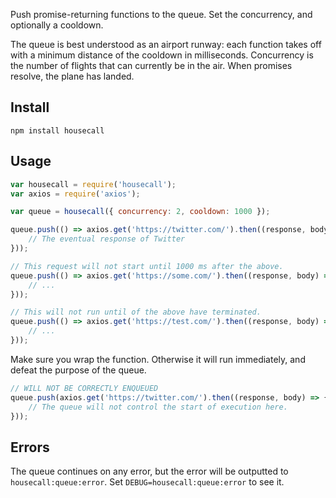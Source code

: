 Push promise-returning functions to the queue. Set the concurrency, and
optionally a cooldown.

The queue is best understood as an airport runway: each function takes off
with a minimum distance of the cooldown in milliseconds. Concurrency is the
number of flights that can currently be in the air. When promises resolve, the
plane has landed.

## Install

```
npm install housecall
```

## Usage

```javascript
var housecall = require('housecall');
var axios = require('axios');

var queue = housecall({ concurrency: 2, cooldown: 1000 });

queue.push(() => axios.get('https://twitter.com/').then((response, body) => {
	// The eventual response of Twitter	
}));

// This request will not start until 1000 ms after the above.
queue.push(() => axios.get('https://some.com/').then((response, body) => {
	// ...
}));

// This will not run until of the above have terminated.
queue.push(() => axios.get('https://test.com/').then((response, body) => {
	// ...
}));

```

Make sure you wrap the function. Otherwise it will run immediately, and defeat the purpose of the queue.

```javascript
// WILL NOT BE CORRECTLY ENQUEUED
queue.push(axios.get('https://twitter.com/').then((response, body) => {
	// The queue will not control the start of execution here.
}));
```

## Errors

The queue continues on any error, but the error will be outputted to `housecall:queue:error`. Set `DEBUG=housecall:queue:error`
to see it.